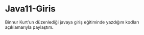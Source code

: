 # Java11-Giris
Binnur Kurt'un düzenlediği javaya giriş eğitiminde yazdığım kodları açıklamarıyla paylaştım.
